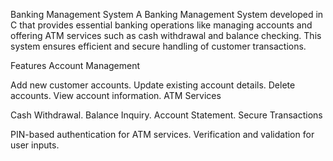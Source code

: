 Banking Management System
A Banking Management System developed in C that provides essential banking operations like managing accounts and offering ATM services such as cash withdrawal and balance checking. This system ensures efficient and secure handling of customer transactions.

Features
Account Management

Add new customer accounts.
Update existing account details.
Delete accounts.
View account information.
ATM Services

Cash Withdrawal.
Balance Inquiry.
Account Statement.
Secure Transactions

PIN-based authentication for ATM services.
Verification and validation for user inputs.

